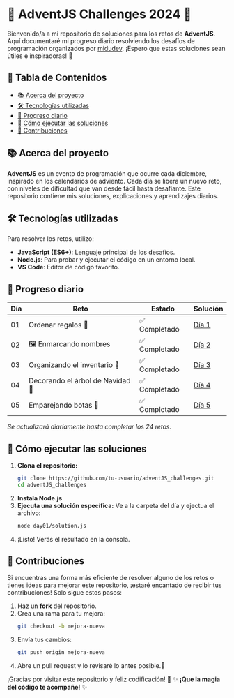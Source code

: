 # 🎅 AdventJS Challenges 2024 🎄

Bienvenido/a a mi repositorio de soluciones para los retos de **AdventJS**. Aquí documentaré mi progreso diario resolviendo los desafíos de programación organizados por [midudev](https://adventjs.dev/). ¡Espero que estas soluciones sean útiles e inspiradoras! 🚀

## 📜 Tabla de Contenidos

- [📚 Acerca del proyecto](#-acerca-del-proyecto)
- [🛠️ Tecnologías utilizadas](#️-tecnologías-utilizadas)
- [📆 Progreso diario](#-progreso-diario)
- [🚀 Cómo ejecutar las soluciones](#-cómo-ejecutar-las-soluciones)
- [🤝 Contribuciones](#-contribuciones)

## 📚 Acerca del proyecto

**AdventJS** es un evento de programación que ocurre cada diciembre, inspirado en los calendarios de adviento. Cada día se libera un nuevo reto, con niveles de dificultad que van desde fácil hasta desafiante. Este repositorio contiene mis soluciones, explicaciones y aprendizajes diarios.

## 🛠️ Tecnologías utilizadas

Para resolver los retos, utilizo:

- **JavaScript (ES6+)**: Lenguaje principal de los desafíos.
- **Node.js**: Para probar y ejecutar el código en un entorno local.
- **VS Code**: Editor de código favorito.

## 📆 Progreso diario

| Día | Reto                          | Estado       | Solución                                                |
|-----|-------------------------------|--------------|---------------------------------------------------------|
| 01  |  Ordenar regalos 🎁           | ✅ Completado | [Día 1](./day01/solution.js)                            |
| 02  |  🖼️ Enmarcando nombres        | ✅ Completado | [Día 2](./day02/solution.js)                            |
| 03  | Organizando el inventario 📇  | ✅ Completado | [Día 3](./day03/solution.js)                            |
| 04  | Decorando el árbol de Navidad 🎄 | ✅ Completado | [Día 4](./day04/solution.js)                         |
| 05  | Emparejando botas 🥾 | ✅ Completado | [Día 5](./day05/solution.js)                         |

_Se actualizará diariamente hasta completar los 24 retos._

## 🚀 Cómo ejecutar las soluciones

1. **Clona el repositorio:**
   ```bash
   git clone https://github.com/tu-usuario/adventJS_challenges.git
   cd adventJS_challenges
2. **Instala Node.js**
3. **Ejecuta una solución específica:** Ve a la carpeta del día y ejectua el archivo:
   ```bash
   node day01/solution.js
4. ¡Listo! Verás el resultado en la consola.

## 🤝 Contribuciones

Si encuentras una forma más eficiente de resolver alguno de los retos o tienes ideas para mejorar este repositorio, ¡estaré encantado de recibir tus contribuciones! Solo sigue estos pasos:

1. Haz un **fork** del repositorio.
2. Crea una rama para tu mejora:
   ```bash
   git checkout -b mejora-nueva
3. Envía tus cambios:
   ```bash
   git push origin mejora-nueva
4. Abre un pull request y lo revisaré lo antes posible.🙌

   

¡Gracias por visitar este repositorio y feliz codificación! 🎉
✨ **¡Que la magia del código te acompañe!** ✨
